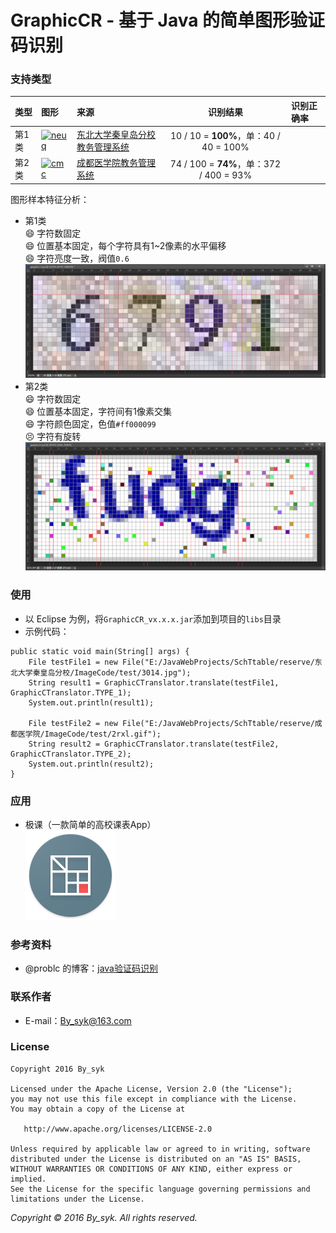 # GraphicCR - 基于 Java 的简单图形验证码识别


### 支持类型

| 类型 | 图形 | 来源 | 识别结果 | 识别正确率 |
| :--- | :--- | :--- | :---: | :--- |
| 第1类 | [![neuq](http://jwpt.neuq.edu.cn/ACTIONVALIDATERANDOMPICTURE.APPPROCESS)](http://jwpt.neuq.edu.cn/ACTIONVALIDATERANDOMPICTURE.APPPROCESS) | [东北大学秦皇岛分校教务管理系统](http://jwpt.neuq.edu.cn) | 10 / 10 = **100%**，单：40 / 40 = 100% |
| 第2类 | [![cmc](http://222.197.143.7/CheckCode.aspx)](http://222.197.143.7/CheckCode.aspx) | [成都医学院教务管理系统](http://222.197.143.7) | 74 / 100 = **74%**，单：372 / 400 = 93% |

图形样本特征分析：
* 第1类  
:smile: 字符数固定  
:smile: 位置基本固定，每个字符具有1~2像素的水平偏移  
:smile: 字符亮度一致，阀值`0.6`  
![graphicc1](art/ps_graphicc1.png)
* 第2类  
:smile: 字符数固定  
:smile: 位置基本固定，字符间有1像素交集  
:smile: 字符颜色固定，色值`#ff000099`  
:persevere: 字符有旋转  
![graphicc1](art/ps_graphicc2.png)


### 使用

* 以 Eclipse 为例，将`GraphicCR_vx.x.x.jar`添加到项目的`libs`目录
* 示例代码：
```
public static void main(String[] args) {
    File testFile1 = new File("E:/JavaWebProjects/SchTtable/reserve/东北大学秦皇岛分校/ImageCode/test/3014.jpg");
    String result1 = GraphicCTranslator.translate(testFile1, GraphicCTranslator.TYPE_1);
    System.out.println(result1);
    
    File testFile2 = new File("E:/JavaWebProjects/SchTtable/reserve/成都医学院/ImageCode/test/2rxl.gif");
    String result2 = GraphicCTranslator.translate(testFile2, GraphicCTranslator.TYPE_2);
    System.out.println(result2);
}
```


### 应用

* 极课（一款简单的高校课表App）  
![schttable](art/ic_launcher_schttable.png)


### 参考资料

* @problc 的博客：[java验证码识别](http://blog.csdn.net/problc/article/details/5794460)


### 联系作者

* E-mail：[By_syk@163.com](mailto:By_syk@163.com "By_syk")


### License

    Copyright 2016 By_syk

    Licensed under the Apache License, Version 2.0 (the "License");
    you may not use this file except in compliance with the License.
    You may obtain a copy of the License at

       http://www.apache.org/licenses/LICENSE-2.0

    Unless required by applicable law or agreed to in writing, software
    distributed under the License is distributed on an "AS IS" BASIS,
    WITHOUT WARRANTIES OR CONDITIONS OF ANY KIND, either express or implied.
    See the License for the specific language governing permissions and
    limitations under the License.


*Copyright &#169; 2016 By_syk. All rights reserved.*